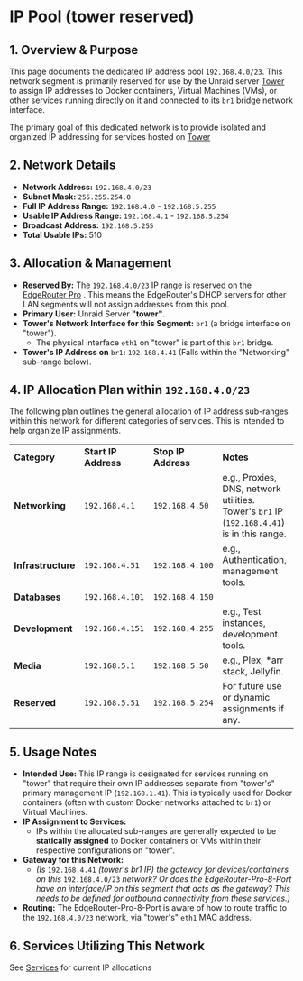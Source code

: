 # IP Pool (tower reserved)

## **1\. Overview & Purpose**

This page documents the dedicated IP address pool `192.168.4.0/23`. This network segment is primarily reserved for use by the Unraid server [Tower](../Hardware/Servers/Tower.md) to assign IP addresses to Docker containers, Virtual Machines (VMs), or other services running directly on it and connected to its `br1` bridge network interface.

The primary goal of this dedicated network is to provide isolated and organized IP addressing for services hosted on [Tower](../Hardware/Servers/Tower.md)

## **2\. Network Details**

- **Network Address:** `192.168.4.0/23`
- **Subnet Mask:** `255.255.254.0`
- **Full IP Address Range:** `192.168.4.0` - `192.168.5.255`
- **Usable IP Address Range:** `192.168.4.1` - `192.168.5.254`
- **Broadcast Address:** `192.168.5.255`
- **Total Usable IPs:** 510

## **3\. Allocation & Management**

- **Reserved By:** The `192.168.4.0/23` IP range is reserved on the [EdgeRouter Pro](../Hardware/Routers/EdgeRouter%20Pro.md) . This means the EdgeRouter's DHCP servers for other LAN segments will not assign addresses from this pool.
- **Primary User:** Unraid Server **"tower"**.
- **Tower's Network Interface for this Segment:** `br1` (a bridge interface on "tower").
    - The physical interface `eth1` on "tower" is part of this `br1` bridge.
- **Tower's IP Address on** `br1`**:** `192.168.4.41` (Falls within the "Networking" sub-range below).

## **4\. IP Allocation Plan within** `192.168.4.0/23`

The following plan outlines the general allocation of IP address sub-ranges within this network for different categories of services. This is intended to help organize IP assignments.

|     |     |     |     |
| --- | --- | --- | --- |
| **Category** | **Start IP Address** | **Stop IP Address** | **Notes** |
| **Networking** | `192.168.4.1` | `192.168.4.50` | e.g., Proxies, DNS, network utilities. Tower's `br1` IP (`192.168.4.41`) is in this range. |
| **Infrastructure** | `192.168.4.51` | `192.168.4.100` | e.g., Authentication, management tools. |
| **Databases** | `192.168.4.101` | `192.168.4.150` |     |
| **Development** | `192.168.4.151` | `192.168.4.255` | e.g., Test instances, development tools. |
| **Media** | `192.168.5.1` | `192.168.5.50` | e.g., Plex, \*arr stack, Jellyfin. |
| **Reserved** | `192.168.5.51` | `192.168.5.254` | For future use or dynamic assignments if any. |

## **5\. Usage Notes**

- **Intended Use:** This IP range is designated for services running on "tower" that require their own IP addresses separate from "tower's" primary management IP (`192.168.1.41`). This is typically used for Docker containers (often with custom Docker networks attached to `br1`) or Virtual Machines.
- **IP Assignment to Services:**
    - IPs within the allocated sub-ranges are generally expected to be **statically assigned** to Docker containers or VMs within their respective configurations on "tower".
- **Gateway for this Network:**
    - _(Is_ `192.168.4.41` _(tower's br1 IP) the gateway for devices/containers on this_ `192.168.4.0/23` _network? Or does the EdgeRouter-Pro-8-Port have an interface/IP on this segment that acts as the gateway? This needs to be defined for outbound connectivity from these services.)_
- **Routing:** The EdgeRouter-Pro-8-Port is aware of how to route traffic to the `192.168.4.0/23` network, via "tower's" `eth1` MAC address.

## **6\. Services Utilizing This Network**

See [Services](../Services.md) for current IP allocations